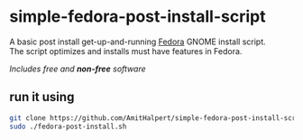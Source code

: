 # simple-fedora-post-install-script
A basic post install get-up-and-running [Fedora](https://getfedora.org/en/) GNOME install script.<br>
The script optimizes and installs must have features in Fedora.

*Includes free and **non-free** software*

## run it using

``` bash
git clone https://github.com/AmitHalpert/simple-fedora-post-install-script.git
sudo ./fedora-post-install.sh
```

